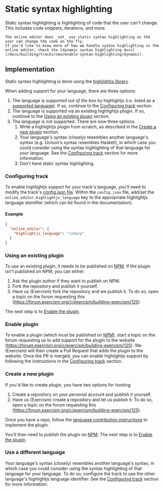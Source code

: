 # Static syntax highlighting

Static syntax highlighting is highlighting of code that the user _can't_ change.
This includes code snippets, iterations, and more.

```exercism/note
The online editor does _not_ use static syntax highlighting as the user can change the code on the fly.
If you'd like to know more of how we handle syntax highlighting in the online editor, check the [dynamic syntax highlighting docs](/docs/building/tracks/new/enable-syntax-highlighting/dynamic).
```

## Implementation

Static syntax highlighting is done using the [highlightjs library](https://highlightjs.org/).

When adding support for your language, there are three options:

1. The language is supported _out of the box_ by highlightjs (i.e. listed as a [supported language](https://github.com/highlightjs/highlight.js/blob/main/SUPPORTED_LANGUAGES.md)).
   If so, continue to the [Configuring track](#configuring-track) section.
2. The language is supported via an existing highlightjs plugin.
   If so, continue to the [Using an existing plugin](#using-an-existing-plugin) section.
3. The language is _not_ supported.
   There are now three options:
   1. Write a highlightjs plugin from scratch, as described in the [Create a new plugin](#create-a-new-plugin) section.
   2. Your language's syntax (closely) resembles another language's syntax (e.g. Unison's syntax resembles Haskell), in which case you could consider using the syntax highlighting of that language for your language.
      See the [Configuring track](#configuring-track) section for more information.
   3. Don't have static syntax highlighting.

### Configuring track

To enable highlightjs support for your track's language, you'll need to modify the track's [config.json file](/docs/building/tracks/config-json).
Within the `config.json` file, add/set the `online_editor.highlightjs_language` key to the appropriate highlightjs language identifier (which can be found in the documentation).

#### Example

```json
{
  "online_editor": {
    "highlightjs_language": "csharp"
  }
}
```

### Using an existing plugin

To use an existing plugin, it needs to be published on [NPM](https://www.npmjs.com/).
If the plugin isn't published on NPM, you can either:

1. Ask the plugin author if they want to publish on NPM.
2. Fork the repository and publish it yourself.
3. Have us (Exercism) fork the repository and we publish it.
   To do so, open a topic on the forum requesting this (https://forum.exercism.org/c/exercism/building-exercism/125).

The next step is to [Enable the plugin](#enable-plugin).

### Enable plugin

To enable a plugin (which must be published on [NPM](https://www.npmjs.com/)), start a topic on the forum requesting us to add support for the plugin to the website (https://forum.exercism.org/c/exercism/building-exercism/125).
We (Exercism) will then create a Pull Request that adds the plugin to the website.
Once the PR is merged, you can enable highlightjs support by following the instructions in the [Configuring track](#configuring-track) section.

### Create a new plugin

If you'd like to create plugin, you have two options for hosting:

1. Create a repository on your personal account and publish it yourself.
2. Have us (Exercism) create a repository and let us publish it.
   To do so, open a topic on the forum requesting this (https://forum.exercism.org/c/exercism/building-exercism/125).

Once you have a repo, follow the [language contribution instructions](https://highlightjs.readthedocs.io/en/latest/language-contribution.html) to implement the plugin.

You'll then need to publish the plugin on [NPM](https://www.npmjs.com/).
The next step is to [Enable the plugin](#enable-plugin).

### Use a different language

Your language's syntax (closely) resembles another language's syntax, in which case you could consider using the syntax highlighting of that language for your language.
To do so, configure the track to use the other language's highlightjs language identifier.
See the [Configuring track](#configuring-track) section for more information.
